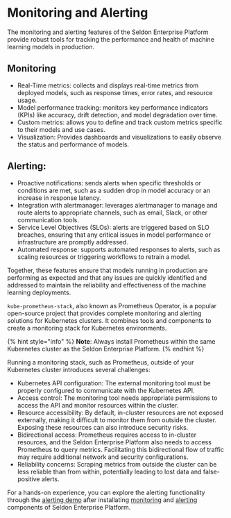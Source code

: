 # Monitoring and Alerting

The monitoring and alerting features of the Seldon Enterprise Platform provide robust tools for tracking the performance and health of machine learning models in production.

## Monitoring
* Real-Time metrics: collects and displays real-time metrics from deployed models, such as response times, error rates, and resource usage.
* Model performance tracking: monitors key performance indicators (KPIs) like accuracy, drift detection, and model degradation over time.
* Custom metrics: allows you to define and track custom metrics specific to their models and use cases.
* Visualization: Provides dashboards and visualizations to easily observe the status and performance of models.

## Alerting:
* Proactive notifications: sends alerts when specific thresholds or conditions are met, such as a sudden drop in model accuracy or an increase in response latency.
* Integration with alertmanager: leverages alertmanager to manage and route alerts to appropriate channels, such as email, Slack, or other communication tools.
* Service Level Objectives (SLOs): alerts are triggered based on SLO breaches, ensuring that any critical issues in model performance or infrastructure are promptly addressed.
* Automated response: supports automated responses to alerts, such as scaling resources or triggering workflows to retrain a model.

Together, these features ensure that models running in production are performing as expected and that any issues are quickly identified and addressed to maintain the reliability and effectiveness of the machine learning deployments.

`kube-prometheus-stack`, also known as Prometheus Operator, is a popular open-source project that provides complete monitoring and alerting solutions for Kubernetes clusters. It combines tools and components to create a monitoring stack for Kubernetes environments.

{% hint style="info" %}
**Note**: Always install Prometheus within the same Kubernetes cluster as the Seldon Enterprise Platform.
{% endhint %}

Running a monitoring stack, such as Prometheus, outside of your Kubernetes cluster introduces several challenges:

* Kubernetes API configuration: The external monitoring tool must be properly configured to communicate with the Kubernetes API.
* Access control: The monitoring tool needs appropriate permissions to access the API and monitor resources within the cluster.
* Resource accessibility: By default, in-cluster resources are not exposed externally, making it difficult to monitor them from outside the cluster. Exposing these resources can also introduce security risks.
* Bidirectional access: Prometheus requires access to in-cluster resources, and the Seldon Enterprise Platform also needs to access Prometheus to query metrics. Facilitating this bidirectional flow of traffic may require additional network and security configurations.
* Reliability concerns: Scraping metrics from outside the cluster can be less reliable than from within, potentially leading to lost data and false-positive alerts.


For a hands-on experience, you can explore the alerting functionality through the [alerting demo](./) after installating [monitoring](observability.md) and [alerting](alerting.md) components of Seldon Enterprise Platform.
